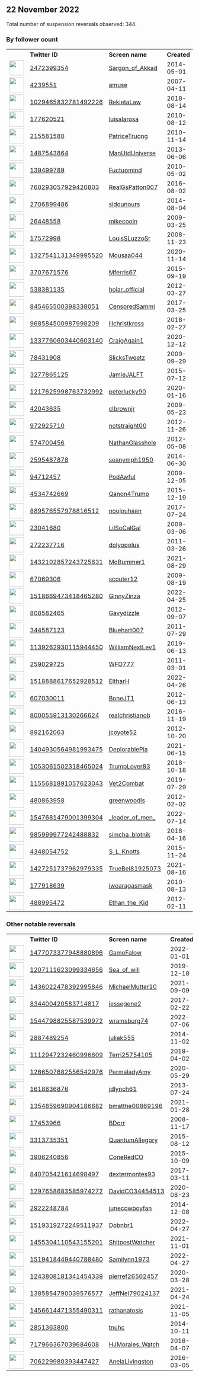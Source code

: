 
## 22 November 2022
Total number of suspension reversals observed: 344.

### By follower count
<table><tr><th></th><th align="left">Twitter ID</th><th align="left">Screen name</th>
<th align="left">Created</th><th align="left">Status</th><th align="left">Suspended</th><th align="left">Followers</th>
<tr><td><a href="https://pbs.twimg.com/profile_images/1595030213989203968/scjFn0RN_normal.jpg"><img src="https://pbs.twimg.com/profile_images/1595030213989203968/scjFn0RN_normal.jpg" width="40px" height="40px" align="center"/></a></td><td><a href="https://twitter.com/intent/user?user_id=2472399354">2472399354</a></td><td><a href="https://twitter.com/Sargon_of_Akkad">Sargon_of_Akkad</a></td><td>2014-05-01</td><td align="center"></td><td></td><td>294869</td></tr>
<tr><td><a href="https://pbs.twimg.com/profile_images/1621897638328008709/qK4vDITA_normal.jpg"><img src="https://pbs.twimg.com/profile_images/1621897638328008709/qK4vDITA_normal.jpg" width="40px" height="40px" align="center"/></a></td><td><a href="https://twitter.com/intent/user?user_id=4239551">4239551</a></td><td><a href="https://twitter.com/amuse">amuse</a></td><td>2007-04-11</td><td align="center">✔️</td><td></td><td>164175</td></tr>
<tr><td><a href="https://pbs.twimg.com/profile_images/1121831830586568704/qLp2jM8U_normal.png"><img src="https://pbs.twimg.com/profile_images/1121831830586568704/qLp2jM8U_normal.png" width="40px" height="40px" align="center"/></a></td><td><a href="https://twitter.com/intent/user?user_id=1029465832781492226">1029465832781492226</a></td><td><a href="https://twitter.com/RekietaLaw">RekietaLaw</a></td><td>2018-08-14</td><td align="center"></td><td>2022-09-27</td><td>150672</td></tr>
<tr><td><a href="https://pbs.twimg.com/profile_images/1634643614428012544/oufDh8iK_normal.jpg"><img src="https://pbs.twimg.com/profile_images/1634643614428012544/oufDh8iK_normal.jpg" width="40px" height="40px" align="center"/></a></td><td><a href="https://twitter.com/intent/user?user_id=177620521">177620521</a></td><td><a href="https://twitter.com/luisalarosa">luisalarosa</a></td><td>2010-08-12</td><td align="center"></td><td>2022-11-15</td><td>136245</td></tr>
<tr><td><a href="https://pbs.twimg.com/profile_images/1593490349565034497/utKJ1jpA_normal.jpg"><img src="https://pbs.twimg.com/profile_images/1593490349565034497/utKJ1jpA_normal.jpg" width="40px" height="40px" align="center"/></a></td><td><a href="https://twitter.com/intent/user?user_id=215581580">215581580</a></td><td><a href="https://twitter.com/PatriceTruong">PatriceTruong</a></td><td>2010-11-14</td><td align="center"></td><td>2022-09-24</td><td>123036</td></tr>
<tr><td><a href="https://pbs.twimg.com/profile_images/521738497267617792/YkkdL88s_normal.jpeg"><img src="https://pbs.twimg.com/profile_images/521738497267617792/YkkdL88s_normal.jpeg" width="40px" height="40px" align="center"/></a></td><td><a href="https://twitter.com/intent/user?user_id=1487543864">1487543864</a></td><td><a href="https://twitter.com/ManUtdUniverse">ManUtdUniverse</a></td><td>2013-06-06</td><td align="center"></td><td></td><td>86914</td></tr>
<tr><td><a href="https://pbs.twimg.com/profile_images/1039026443618058245/wHnHI7mV_normal.jpg"><img src="https://pbs.twimg.com/profile_images/1039026443618058245/wHnHI7mV_normal.jpg" width="40px" height="40px" align="center"/></a></td><td><a href="https://twitter.com/intent/user?user_id=139499789">139499789</a></td><td><a href="https://twitter.com/Fuctupmind">Fuctupmind</a></td><td>2010-05-02</td><td align="center"></td><td></td><td>44539</td></tr>
<tr><td><a href="https://pbs.twimg.com/profile_images/851239689705189376/sdcAYTFK_normal.jpg"><img src="https://pbs.twimg.com/profile_images/851239689705189376/sdcAYTFK_normal.jpg" width="40px" height="40px" align="center"/></a></td><td><a href="https://twitter.com/intent/user?user_id=760293057929420803">760293057929420803</a></td><td><a href="https://twitter.com/RealGsPatton007">RealGsPatton007</a></td><td>2016-08-02</td><td align="center"></td><td></td><td>29585</td></tr>
<tr><td><a href="https://pbs.twimg.com/profile_images/1320653928690843648/Ff63HRcU_normal.jpg"><img src="https://pbs.twimg.com/profile_images/1320653928690843648/Ff63HRcU_normal.jpg" width="40px" height="40px" align="center"/></a></td><td><a href="https://twitter.com/intent/user?user_id=2706899486">2706899486</a></td><td><a href="https://twitter.com/sidounours">sidounours</a></td><td>2014-08-04</td><td align="center"></td><td></td><td>28825</td></tr>
<tr><td><a href="https://pbs.twimg.com/profile_images/1634151337834209282/yxENYm36_normal.jpg"><img src="https://pbs.twimg.com/profile_images/1634151337834209282/yxENYm36_normal.jpg" width="40px" height="40px" align="center"/></a></td><td><a href="https://twitter.com/intent/user?user_id=26448558">26448558</a></td><td><a href="https://twitter.com/mikecooln">mikecooln</a></td><td>2009-03-25</td><td align="center"></td><td></td><td>17210</td></tr>
<tr><td><a href="https://pbs.twimg.com/profile_images/1634565373881204736/bcNnpw0I_normal.jpg"><img src="https://pbs.twimg.com/profile_images/1634565373881204736/bcNnpw0I_normal.jpg" width="40px" height="40px" align="center"/></a></td><td><a href="https://twitter.com/intent/user?user_id=17572998">17572998</a></td><td><a href="https://twitter.com/LouisSLuzzoSr">LouisSLuzzoSr</a></td><td>2008-11-23</td><td align="center"></td><td></td><td>15765</td></tr>
<tr><td><a href="https://pbs.twimg.com/profile_images/1595875745364164609/TdKa3rgj_normal.jpg"><img src="https://pbs.twimg.com/profile_images/1595875745364164609/TdKa3rgj_normal.jpg" width="40px" height="40px" align="center"/></a></td><td><a href="https://twitter.com/intent/user?user_id=1327541131349995520">1327541131349995520</a></td><td><a href="https://twitter.com/Mousaa044">Mousaa044</a></td><td>2020-11-14</td><td align="center"></td><td>2022-11-19</td><td>14048</td></tr>
<tr><td><a href="https://pbs.twimg.com/profile_images/707610717151694848/D2_0Xu_w_normal.jpg"><img src="https://pbs.twimg.com/profile_images/707610717151694848/D2_0Xu_w_normal.jpg" width="40px" height="40px" align="center"/></a></td><td><a href="https://twitter.com/intent/user?user_id=3707671576">3707671576</a></td><td><a href="https://twitter.com/Mferris67">Mferris67</a></td><td>2015-09-19</td><td align="center"></td><td>2022-10-29</td><td>13153</td></tr>
<tr><td><a href="https://pbs.twimg.com/profile_images/1634051372059353088/visVNLfW_normal.jpg"><img src="https://pbs.twimg.com/profile_images/1634051372059353088/visVNLfW_normal.jpg" width="40px" height="40px" align="center"/></a></td><td><a href="https://twitter.com/intent/user?user_id=538381135">538381135</a></td><td><a href="https://twitter.com/holar_official">holar_official</a></td><td>2012-03-27</td><td align="center"></td><td>2022-04-14</td><td>11548</td></tr>
<tr><td><a href="https://pbs.twimg.com/profile_images/1595452557656203268/zs5WPYHH_normal.jpg"><img src="https://pbs.twimg.com/profile_images/1595452557656203268/zs5WPYHH_normal.jpg" width="40px" height="40px" align="center"/></a></td><td><a href="https://twitter.com/intent/user?user_id=845465500398338051">845465500398338051</a></td><td><a href="https://twitter.com/CensoredSammi">CensoredSammi</a></td><td>2017-03-25</td><td align="center"></td><td></td><td>11077</td></tr>
<tr><td><a href="https://pbs.twimg.com/profile_images/1490532125547900929/YqqvRJvN_normal.jpg"><img src="https://pbs.twimg.com/profile_images/1490532125547900929/YqqvRJvN_normal.jpg" width="40px" height="40px" align="center"/></a></td><td><a href="https://twitter.com/intent/user?user_id=968584500987998209">968584500987998209</a></td><td><a href="https://twitter.com/lilchristkross">lilchristkross</a></td><td>2018-02-27</td><td align="center">🚫</td><td>2022-10-26</td><td>10760</td></tr>
<tr><td><a href="https://pbs.twimg.com/profile_images/1616505081288953861/cmtabXKG_normal.jpg"><img src="https://pbs.twimg.com/profile_images/1616505081288953861/cmtabXKG_normal.jpg" width="40px" height="40px" align="center"/></a></td><td><a href="https://twitter.com/intent/user?user_id=1337760603440603140">1337760603440603140</a></td><td><a href="https://twitter.com/CraigAgain1">CraigAgain1</a></td><td>2020-12-12</td><td align="center">👋</td><td>2022-10-29</td><td>9848</td></tr>
<tr><td><a href="https://pbs.twimg.com/profile_images/959587979684540423/1M7_pcAA_normal.jpg"><img src="https://pbs.twimg.com/profile_images/959587979684540423/1M7_pcAA_normal.jpg" width="40px" height="40px" align="center"/></a></td><td><a href="https://twitter.com/intent/user?user_id=78431908">78431908</a></td><td><a href="https://twitter.com/SlicksTweetz">SlicksTweetz</a></td><td>2009-09-29</td><td align="center">🚫</td><td></td><td>8849</td></tr>
<tr><td><a href="https://pbs.twimg.com/profile_images/1141759873580982274/YUSlDHHU_normal.jpg"><img src="https://pbs.twimg.com/profile_images/1141759873580982274/YUSlDHHU_normal.jpg" width="40px" height="40px" align="center"/></a></td><td><a href="https://twitter.com/intent/user?user_id=3277865125">3277865125</a></td><td><a href="https://twitter.com/JamieJALFT">JamieJALFT</a></td><td>2015-07-12</td><td align="center"></td><td></td><td>8701</td></tr>
<tr><td><a href="https://pbs.twimg.com/profile_images/1266134696368447492/69SDy3gQ_normal.jpg"><img src="https://pbs.twimg.com/profile_images/1266134696368447492/69SDy3gQ_normal.jpg" width="40px" height="40px" align="center"/></a></td><td><a href="https://twitter.com/intent/user?user_id=1217625998763732992">1217625998763732992</a></td><td><a href="https://twitter.com/peterlucky90">peterlucky90</a></td><td>2020-01-16</td><td align="center"></td><td>2022-10-29</td><td>7120</td></tr>
<tr><td><a href="https://pbs.twimg.com/profile_images/992577632431722498/lKwsV6AE_normal.jpg"><img src="https://pbs.twimg.com/profile_images/992577632431722498/lKwsV6AE_normal.jpg" width="40px" height="40px" align="center"/></a></td><td><a href="https://twitter.com/intent/user?user_id=42043635">42043635</a></td><td><a href="https://twitter.com/clbrownjr">clbrownjr</a></td><td>2009-05-23</td><td align="center"></td><td>2022-10-29</td><td>6533</td></tr>
<tr><td><a href="https://pbs.twimg.com/profile_images/1210906524589154304/gjHFyvdS_normal.jpg"><img src="https://pbs.twimg.com/profile_images/1210906524589154304/gjHFyvdS_normal.jpg" width="40px" height="40px" align="center"/></a></td><td><a href="https://twitter.com/intent/user?user_id=972925710">972925710</a></td><td><a href="https://twitter.com/notstraight00">notstraight00</a></td><td>2012-11-26</td><td align="center"></td><td></td><td>5986</td></tr>
<tr><td><a href="https://pbs.twimg.com/profile_images/1634741999055122434/LyiI7c1Z_normal.jpg"><img src="https://pbs.twimg.com/profile_images/1634741999055122434/LyiI7c1Z_normal.jpg" width="40px" height="40px" align="center"/></a></td><td><a href="https://twitter.com/intent/user?user_id=574700456">574700456</a></td><td><a href="https://twitter.com/NathanGlasshole">NathanGlasshole</a></td><td>2012-05-08</td><td align="center"></td><td>2022-05-04</td><td>5943</td></tr>
<tr><td><a href="https://abs.twimg.com/sticky/default_profile_images/default_profile_normal.png"><img src="https://abs.twimg.com/sticky/default_profile_images/default_profile_normal.png" width="40px" height="40px" align="center"/></a></td><td><a href="https://twitter.com/intent/user?user_id=2595487878">2595487878</a></td><td><a href="https://twitter.com/seanymph1950">seanymph1950</a></td><td>2014-06-30</td><td align="center"></td><td></td><td>5922</td></tr>
<tr><td><a href="https://pbs.twimg.com/profile_images/1593998249756696578/nxaElIUj_normal.jpg"><img src="https://pbs.twimg.com/profile_images/1593998249756696578/nxaElIUj_normal.jpg" width="40px" height="40px" align="center"/></a></td><td><a href="https://twitter.com/intent/user?user_id=94712457">94712457</a></td><td><a href="https://twitter.com/PodAwful">PodAwful</a></td><td>2009-12-05</td><td align="center"></td><td>2022-11-22</td><td>5280</td></tr>
<tr><td><a href="https://pbs.twimg.com/profile_images/1629940510482653189/XwLpfNY9_normal.jpg"><img src="https://pbs.twimg.com/profile_images/1629940510482653189/XwLpfNY9_normal.jpg" width="40px" height="40px" align="center"/></a></td><td><a href="https://twitter.com/intent/user?user_id=4534742669">4534742669</a></td><td><a href="https://twitter.com/Qanon4Trump">Qanon4Trump</a></td><td>2015-12-19</td><td align="center"></td><td></td><td>4895</td></tr>
<tr><td><a href="https://pbs.twimg.com/profile_images/1503673133944946688/97p_Kuy3_normal.jpg"><img src="https://pbs.twimg.com/profile_images/1503673133944946688/97p_Kuy3_normal.jpg" width="40px" height="40px" align="center"/></a></td><td><a href="https://twitter.com/intent/user?user_id=889576557978816512">889576557978816512</a></td><td><a href="https://twitter.com/noujouhaan">noujouhaan</a></td><td>2017-07-24</td><td align="center"></td><td>2022-11-18</td><td>4650</td></tr>
<tr><td><a href="https://pbs.twimg.com/profile_images/1347944027723767810/XiCwNMWP_normal.jpg"><img src="https://pbs.twimg.com/profile_images/1347944027723767810/XiCwNMWP_normal.jpg" width="40px" height="40px" align="center"/></a></td><td><a href="https://twitter.com/intent/user?user_id=23041680">23041680</a></td><td><a href="https://twitter.com/LilSoCalGal">LilSoCalGal</a></td><td>2009-03-06</td><td align="center"></td><td>2022-10-29</td><td>4645</td></tr>
<tr><td><a href="https://pbs.twimg.com/profile_images/1281781584522182657/9kHOpWvE_normal.jpg"><img src="https://pbs.twimg.com/profile_images/1281781584522182657/9kHOpWvE_normal.jpg" width="40px" height="40px" align="center"/></a></td><td><a href="https://twitter.com/intent/user?user_id=272237716">272237716</a></td><td><a href="https://twitter.com/dolyopolus">dolyopolus</a></td><td>2011-03-26</td><td align="center"></td><td></td><td>4471</td></tr>
<tr><td><a href="https://pbs.twimg.com/profile_images/1600999500918640640/TO6AmqhP_normal.jpg"><img src="https://pbs.twimg.com/profile_images/1600999500918640640/TO6AmqhP_normal.jpg" width="40px" height="40px" align="center"/></a></td><td><a href="https://twitter.com/intent/user?user_id=1432102857243725831">1432102857243725831</a></td><td><a href="https://twitter.com/MoBummer1">MoBummer1</a></td><td>2021-08-29</td><td align="center"></td><td>2022-09-15</td><td>4407</td></tr>
<tr><td><a href="https://pbs.twimg.com/profile_images/1595076753214656514/dO92DXJy_normal.jpg"><img src="https://pbs.twimg.com/profile_images/1595076753214656514/dO92DXJy_normal.jpg" width="40px" height="40px" align="center"/></a></td><td><a href="https://twitter.com/intent/user?user_id=67069306">67069306</a></td><td><a href="https://twitter.com/scouter12">scouter12</a></td><td>2009-08-19</td><td align="center"></td><td></td><td>4284</td></tr>
<tr><td><a href="https://pbs.twimg.com/profile_images/1532911477866258432/5j-ww-bD_normal.jpg"><img src="https://pbs.twimg.com/profile_images/1532911477866258432/5j-ww-bD_normal.jpg" width="40px" height="40px" align="center"/></a></td><td><a href="https://twitter.com/intent/user?user_id=1518669473418465280">1518669473418465280</a></td><td><a href="https://twitter.com/GinnyZinza">GinnyZinza</a></td><td>2022-04-25</td><td align="center"></td><td>2022-10-20</td><td>3996</td></tr>
<tr><td><a href="https://pbs.twimg.com/profile_images/1595395772698300416/OdrriCEZ_normal.jpg"><img src="https://pbs.twimg.com/profile_images/1595395772698300416/OdrriCEZ_normal.jpg" width="40px" height="40px" align="center"/></a></td><td><a href="https://twitter.com/intent/user?user_id=808582465">808582465</a></td><td><a href="https://twitter.com/Gavydizzle">Gavydizzle</a></td><td>2012-09-07</td><td align="center"></td><td></td><td>3814</td></tr>
<tr><td><a href="https://pbs.twimg.com/profile_images/1613524526117097472/ah7CFzrv_normal.jpg"><img src="https://pbs.twimg.com/profile_images/1613524526117097472/ah7CFzrv_normal.jpg" width="40px" height="40px" align="center"/></a></td><td><a href="https://twitter.com/intent/user?user_id=344587123">344587123</a></td><td><a href="https://twitter.com/Bluehart007">Bluehart007</a></td><td>2011-07-29</td><td align="center"></td><td></td><td>3610</td></tr>
<tr><td><a href="https://pbs.twimg.com/profile_images/1139263139604602880/8STwpa3x_normal.jpg"><img src="https://pbs.twimg.com/profile_images/1139263139604602880/8STwpa3x_normal.jpg" width="40px" height="40px" align="center"/></a></td><td><a href="https://twitter.com/intent/user?user_id=1139262930115944450">1139262930115944450</a></td><td><a href="https://twitter.com/WilliamNextLev1">WilliamNextLev1</a></td><td>2019-06-13</td><td align="center"></td><td></td><td>3587</td></tr>
<tr><td><a href="https://pbs.twimg.com/profile_images/990333571817771008/DyPnQgyG_normal.jpg"><img src="https://pbs.twimg.com/profile_images/990333571817771008/DyPnQgyG_normal.jpg" width="40px" height="40px" align="center"/></a></td><td><a href="https://twitter.com/intent/user?user_id=259029725">259029725</a></td><td><a href="https://twitter.com/WFO777">WFO777</a></td><td>2011-03-01</td><td align="center"></td><td></td><td>3456</td></tr>
<tr><td><a href="https://pbs.twimg.com/profile_images/1634681945320824834/0RSoD4Um_normal.jpg"><img src="https://pbs.twimg.com/profile_images/1634681945320824834/0RSoD4Um_normal.jpg" width="40px" height="40px" align="center"/></a></td><td><a href="https://twitter.com/intent/user?user_id=1518888617652928512">1518888617652928512</a></td><td><a href="https://twitter.com/EltharH">EltharH</a></td><td>2022-04-26</td><td align="center"></td><td>2022-10-19</td><td>3222</td></tr>
<tr><td><a href="https://pbs.twimg.com/profile_images/1592305138412228612/8h5RSaiu_normal.jpg"><img src="https://pbs.twimg.com/profile_images/1592305138412228612/8h5RSaiu_normal.jpg" width="40px" height="40px" align="center"/></a></td><td><a href="https://twitter.com/intent/user?user_id=607030011">607030011</a></td><td><a href="https://twitter.com/BoneJT1">BoneJT1</a></td><td>2012-06-13</td><td align="center">🚫</td><td>2022-11-17</td><td>3147</td></tr>
<tr><td><a href="https://pbs.twimg.com/profile_images/1611647469280190466/1AToSa6v_normal.jpg"><img src="https://pbs.twimg.com/profile_images/1611647469280190466/1AToSa6v_normal.jpg" width="40px" height="40px" align="center"/></a></td><td><a href="https://twitter.com/intent/user?user_id=800055913130266624">800055913130266624</a></td><td><a href="https://twitter.com/realchristianob">realchristianob</a></td><td>2016-11-19</td><td align="center"></td><td></td><td>3142</td></tr>
<tr><td><a href="https://pbs.twimg.com/profile_images/1144013390718877697/mKqCX3Ds_normal.jpg"><img src="https://pbs.twimg.com/profile_images/1144013390718877697/mKqCX3Ds_normal.jpg" width="40px" height="40px" align="center"/></a></td><td><a href="https://twitter.com/intent/user?user_id=892162063">892162063</a></td><td><a href="https://twitter.com/jcoyote52">jcoyote52</a></td><td>2012-10-20</td><td align="center"></td><td></td><td>3009</td></tr>
<tr><td><a href="https://pbs.twimg.com/profile_images/1557120255402643457/c-MbRaX-_normal.jpg"><img src="https://pbs.twimg.com/profile_images/1557120255402643457/c-MbRaX-_normal.jpg" width="40px" height="40px" align="center"/></a></td><td><a href="https://twitter.com/intent/user?user_id=1404930564981993475">1404930564981993475</a></td><td><a href="https://twitter.com/DeplorablePia">DeplorablePia</a></td><td>2021-06-15</td><td align="center"></td><td>2022-10-29</td><td>2994</td></tr>
<tr><td><a href="https://pbs.twimg.com/profile_images/1272038056518750208/3WEhCXWe_normal.jpg"><img src="https://pbs.twimg.com/profile_images/1272038056518750208/3WEhCXWe_normal.jpg" width="40px" height="40px" align="center"/></a></td><td><a href="https://twitter.com/intent/user?user_id=1053061502318465024">1053061502318465024</a></td><td><a href="https://twitter.com/TrumpLover83">TrumpLover83</a></td><td>2018-10-18</td><td align="center"></td><td>2022-10-29</td><td>2891</td></tr>
<tr><td><a href="https://pbs.twimg.com/profile_images/1271360358037495808/8JG_rMh5_normal.jpg"><img src="https://pbs.twimg.com/profile_images/1271360358037495808/8JG_rMh5_normal.jpg" width="40px" height="40px" align="center"/></a></td><td><a href="https://twitter.com/intent/user?user_id=1155681891057623043">1155681891057623043</a></td><td><a href="https://twitter.com/Vet2Combat">Vet2Combat</a></td><td>2019-07-29</td><td align="center"></td><td></td><td>2835</td></tr>
<tr><td><a href="https://pbs.twimg.com/profile_images/1613746063751499779/StdAuCsS_normal.jpg"><img src="https://pbs.twimg.com/profile_images/1613746063751499779/StdAuCsS_normal.jpg" width="40px" height="40px" align="center"/></a></td><td><a href="https://twitter.com/intent/user?user_id=480863958">480863958</a></td><td><a href="https://twitter.com/greenwoodls">greenwoodls</a></td><td>2012-02-02</td><td align="center"></td><td></td><td>2683</td></tr>
<tr><td><a href="https://pbs.twimg.com/profile_images/1632859650629541889/3R4kbgvY_normal.jpg"><img src="https://pbs.twimg.com/profile_images/1632859650629541889/3R4kbgvY_normal.jpg" width="40px" height="40px" align="center"/></a></td><td><a href="https://twitter.com/intent/user?user_id=1547681479001399304">1547681479001399304</a></td><td><a href="https://twitter.com/_leader_of_men_">_leader_of_men_</a></td><td>2022-07-14</td><td align="center"></td><td>2022-10-29</td><td>2582</td></tr>
<tr><td><a href="https://pbs.twimg.com/profile_images/1354396994119348224/3WVlZStZ_normal.jpg"><img src="https://pbs.twimg.com/profile_images/1354396994119348224/3WVlZStZ_normal.jpg" width="40px" height="40px" align="center"/></a></td><td><a href="https://twitter.com/intent/user?user_id=985999977242488832">985999977242488832</a></td><td><a href="https://twitter.com/simcha_blotnik">simcha_blotnik</a></td><td>2018-04-16</td><td align="center"></td><td></td><td>2542</td></tr>
<tr><td><a href="https://pbs.twimg.com/profile_images/674855159596363776/jtFy8jdl_normal.jpg"><img src="https://pbs.twimg.com/profile_images/674855159596363776/jtFy8jdl_normal.jpg" width="40px" height="40px" align="center"/></a></td><td><a href="https://twitter.com/intent/user?user_id=4348054752">4348054752</a></td><td><a href="https://twitter.com/S_L_Knotts">S_L_Knotts</a></td><td>2015-11-24</td><td align="center"></td><td></td><td>2461</td></tr>
<tr><td><a href="https://pbs.twimg.com/profile_images/1514714982008643586/-HdrKwAc_normal.jpg"><img src="https://pbs.twimg.com/profile_images/1514714982008643586/-HdrKwAc_normal.jpg" width="40px" height="40px" align="center"/></a></td><td><a href="https://twitter.com/intent/user?user_id=1427251737962979335">1427251737962979335</a></td><td><a href="https://twitter.com/TrueBel81925073">TrueBel81925073</a></td><td>2021-08-16</td><td align="center"></td><td>2022-10-29</td><td>2393</td></tr>
<tr><td><a href="https://pbs.twimg.com/profile_images/1612040308908326912/aQkIjQK7_normal.jpg"><img src="https://pbs.twimg.com/profile_images/1612040308908326912/aQkIjQK7_normal.jpg" width="40px" height="40px" align="center"/></a></td><td><a href="https://twitter.com/intent/user?user_id=177918639">177918639</a></td><td><a href="https://twitter.com/iwearagasmask">iwearagasmask</a></td><td>2010-08-13</td><td align="center"></td><td></td><td>2242</td></tr>
<tr><td><a href="https://pbs.twimg.com/profile_images/1609574587280330755/rpHKDz6__normal.jpg"><img src="https://pbs.twimg.com/profile_images/1609574587280330755/rpHKDz6__normal.jpg" width="40px" height="40px" align="center"/></a></td><td><a href="https://twitter.com/intent/user?user_id=488995472">488995472</a></td><td><a href="https://twitter.com/Ethan_the_Kid">Ethan_the_Kid</a></td><td>2012-02-11</td><td align="center"></td><td>2022-11-08</td><td>2216</td></tr>
</table>

### Other notable reversals
<table><tr><th></th><th align="left">Twitter ID</th><th align="left">Screen name</th>
<th align="left">Created</th><th align="left">Status</th><th align="left">Suspended</th><th align="left">Followers</th>
<tr><td><a href="https://pbs.twimg.com/profile_images/1477075952203042822/E85S1LcC_normal.jpg"><img src="https://pbs.twimg.com/profile_images/1477075952203042822/E85S1LcC_normal.jpg" width="40px" height="40px" align="center"/></a></td><td><a href="https://twitter.com/intent/user?user_id=1477073377948880896">1477073377948880896</a></td><td><a href="https://twitter.com/GameFalow">GameFalow</a></td><td>2022-01-01</td><td align="center"></td><td>2022-10-31</td><td>180</td></tr>
<tr><td><a href="https://pbs.twimg.com/profile_images/1207113033241096193/Z3MJ-N2O_normal.jpg"><img src="https://pbs.twimg.com/profile_images/1207113033241096193/Z3MJ-N2O_normal.jpg" width="40px" height="40px" align="center"/></a></td><td><a href="https://twitter.com/intent/user?user_id=1207111623099334656">1207111623099334656</a></td><td><a href="https://twitter.com/Sea_of_will">Sea_of_will</a></td><td>2019-12-18</td><td align="center">🔒</td><td>2022-11-14</td><td>13</td></tr>
<tr><td><a href="https://pbs.twimg.com/profile_images/1436022662309060616/JFRD0pSl_normal.png"><img src="https://pbs.twimg.com/profile_images/1436022662309060616/JFRD0pSl_normal.png" width="40px" height="40px" align="center"/></a></td><td><a href="https://twitter.com/intent/user?user_id=1436022478392995846">1436022478392995846</a></td><td><a href="https://twitter.com/MichaelMutter10">MichaelMutter10</a></td><td>2021-09-09</td><td align="center"></td><td>2022-10-20</td><td>1681</td></tr>
<tr><td><a href="https://pbs.twimg.com/profile_images/1358864531175399426/eHRqQ0l2_normal.jpg"><img src="https://pbs.twimg.com/profile_images/1358864531175399426/eHRqQ0l2_normal.jpg" width="40px" height="40px" align="center"/></a></td><td><a href="https://twitter.com/intent/user?user_id=834400420583714817">834400420583714817</a></td><td><a href="https://twitter.com/jessegene2">jessegene2</a></td><td>2017-02-22</td><td align="center"></td><td></td><td>88</td></tr>
<tr><td><a href="https://pbs.twimg.com/profile_images/1544799715790831618/FI3PYXJg_normal.png"><img src="https://pbs.twimg.com/profile_images/1544799715790831618/FI3PYXJg_normal.png" width="40px" height="40px" align="center"/></a></td><td><a href="https://twitter.com/intent/user?user_id=1544798825587539972">1544798825587539972</a></td><td><a href="https://twitter.com/wramsburg74">wramsburg74</a></td><td>2022-07-06</td><td align="center"></td><td>2022-10-20</td><td>1447</td></tr>
<tr><td><a href="https://abs.twimg.com/sticky/default_profile_images/default_profile_normal.png"><img src="https://abs.twimg.com/sticky/default_profile_images/default_profile_normal.png" width="40px" height="40px" align="center"/></a></td><td><a href="https://twitter.com/intent/user?user_id=2887489254">2887489254</a></td><td><a href="https://twitter.com/juliek555">juliek555</a></td><td>2014-11-02</td><td align="center">🚫</td><td>2022-11-08</td><td>55</td></tr>
<tr><td><a href="https://pbs.twimg.com/profile_images/1120695909107535873/VOlxx-s6_normal.jpg"><img src="https://pbs.twimg.com/profile_images/1120695909107535873/VOlxx-s6_normal.jpg" width="40px" height="40px" align="center"/></a></td><td><a href="https://twitter.com/intent/user?user_id=1112947232460996609">1112947232460996609</a></td><td><a href="https://twitter.com/Terri25754105">Terri25754105</a></td><td>2019-04-02</td><td align="center"></td><td>2022-10-20</td><td>1658</td></tr>
<tr><td><a href="https://pbs.twimg.com/profile_images/1603967994970914816/D1brCDGe_normal.jpg"><img src="https://pbs.twimg.com/profile_images/1603967994970914816/D1brCDGe_normal.jpg" width="40px" height="40px" align="center"/></a></td><td><a href="https://twitter.com/intent/user?user_id=1266507682556542976">1266507682556542976</a></td><td><a href="https://twitter.com/PermaladyAmy">PermaladyAmy</a></td><td>2020-05-29</td><td align="center"></td><td>2022-04-15</td><td>4</td></tr>
<tr><td><a href="https://pbs.twimg.com/profile_images/1228173198392348672/4ooBRP_k_normal.jpg"><img src="https://pbs.twimg.com/profile_images/1228173198392348672/4ooBRP_k_normal.jpg" width="40px" height="40px" align="center"/></a></td><td><a href="https://twitter.com/intent/user?user_id=1618836876">1618836876</a></td><td><a href="https://twitter.com/jdlynch61">jdlynch61</a></td><td>2013-07-24</td><td align="center"></td><td>2022-10-29</td><td>1596</td></tr>
<tr><td><a href="https://pbs.twimg.com/profile_images/1600213606188126219/ZJcnTnQB_normal.jpg"><img src="https://pbs.twimg.com/profile_images/1600213606188126219/ZJcnTnQB_normal.jpg" width="40px" height="40px" align="center"/></a></td><td><a href="https://twitter.com/intent/user?user_id=1354859690904186882">1354859690904186882</a></td><td><a href="https://twitter.com/bmatthe00869196">bmatthe00869196</a></td><td>2021-01-28</td><td align="center"></td><td>2022-10-29</td><td>157</td></tr>
<tr><td><a href="https://pbs.twimg.com/profile_images/1496603128388595726/ciuyhe23_normal.jpg"><img src="https://pbs.twimg.com/profile_images/1496603128388595726/ciuyhe23_normal.jpg" width="40px" height="40px" align="center"/></a></td><td><a href="https://twitter.com/intent/user?user_id=17453966">17453966</a></td><td><a href="https://twitter.com/BDorr">BDorr</a></td><td>2008-11-17</td><td align="center"></td><td>2022-10-29</td><td>2192</td></tr>
<tr><td><a href="https://pbs.twimg.com/profile_images/1348405330254966785/ijVb9hWP_normal.jpg"><img src="https://pbs.twimg.com/profile_images/1348405330254966785/ijVb9hWP_normal.jpg" width="40px" height="40px" align="center"/></a></td><td><a href="https://twitter.com/intent/user?user_id=3313735351">3313735351</a></td><td><a href="https://twitter.com/QuantumAlIegory">QuantumAlIegory</a></td><td>2015-08-12</td><td align="center"></td><td>2022-10-30</td><td>277</td></tr>
<tr><td><a href="https://pbs.twimg.com/profile_images/1149323924250873857/ezBdwIOQ_normal.jpg"><img src="https://pbs.twimg.com/profile_images/1149323924250873857/ezBdwIOQ_normal.jpg" width="40px" height="40px" align="center"/></a></td><td><a href="https://twitter.com/intent/user?user_id=3906240856">3906240856</a></td><td><a href="https://twitter.com/ConeRedCO">ConeRedCO</a></td><td>2015-10-09</td><td align="center"></td><td></td><td>167</td></tr>
<tr><td><a href="https://pbs.twimg.com/profile_images/840706742803693568/w7-Wfmt__normal.jpg"><img src="https://pbs.twimg.com/profile_images/840706742803693568/w7-Wfmt__normal.jpg" width="40px" height="40px" align="center"/></a></td><td><a href="https://twitter.com/intent/user?user_id=840705421614698497">840705421614698497</a></td><td><a href="https://twitter.com/dextermontes93">dextermontes93</a></td><td>2017-03-11</td><td align="center"></td><td>2022-10-29</td><td>1011</td></tr>
<tr><td><a href="https://abs.twimg.com/sticky/default_profile_images/default_profile_normal.png"><img src="https://abs.twimg.com/sticky/default_profile_images/default_profile_normal.png" width="40px" height="40px" align="center"/></a></td><td><a href="https://twitter.com/intent/user?user_id=1297658683585974272">1297658683585974272</a></td><td><a href="https://twitter.com/DavidCO34454513">DavidCO34454513</a></td><td>2020-08-23</td><td align="center">🚫</td><td>2022-07-13</td><td>372</td></tr>
<tr><td><a href="https://pbs.twimg.com/profile_images/1371974186969702402/vmXGLvdj_normal.jpg"><img src="https://pbs.twimg.com/profile_images/1371974186969702402/vmXGLvdj_normal.jpg" width="40px" height="40px" align="center"/></a></td><td><a href="https://twitter.com/intent/user?user_id=2922248784">2922248784</a></td><td><a href="https://twitter.com/junecowboyfan">junecowboyfan</a></td><td>2014-12-08</td><td align="center"></td><td>2022-10-29</td><td>757</td></tr>
<tr><td><a href="https://pbs.twimg.com/profile_images/1575933511944503312/WYfAJ0LH_normal.jpg"><img src="https://pbs.twimg.com/profile_images/1575933511944503312/WYfAJ0LH_normal.jpg" width="40px" height="40px" align="center"/></a></td><td><a href="https://twitter.com/intent/user?user_id=1519319272249511937">1519319272249511937</a></td><td><a href="https://twitter.com/Dobnbr1">Dobnbr1</a></td><td>2022-04-27</td><td align="center"></td><td>2022-11-09</td><td>335</td></tr>
<tr><td><a href="https://pbs.twimg.com/profile_images/1455305778290696199/NbtKD177_normal.jpg"><img src="https://pbs.twimg.com/profile_images/1455305778290696199/NbtKD177_normal.jpg" width="40px" height="40px" align="center"/></a></td><td><a href="https://twitter.com/intent/user?user_id=1455304110543155201">1455304110543155201</a></td><td><a href="https://twitter.com/ShitpostWatcher">ShitpostWatcher</a></td><td>2021-11-01</td><td align="center"></td><td>2022-04-27</td><td>75</td></tr>
<tr><td><a href="https://pbs.twimg.com/profile_images/1519418965558190080/pg6ycx9q_normal.jpg"><img src="https://pbs.twimg.com/profile_images/1519418965558190080/pg6ycx9q_normal.jpg" width="40px" height="40px" align="center"/></a></td><td><a href="https://twitter.com/intent/user?user_id=1519418449440788480">1519418449440788480</a></td><td><a href="https://twitter.com/Samilynn1973">Samilynn1973</a></td><td>2022-04-27</td><td align="center"></td><td>2022-10-20</td><td>641</td></tr>
<tr><td><a href="https://pbs.twimg.com/profile_images/1286564383976390657/DCUHu4yp_normal.jpg"><img src="https://pbs.twimg.com/profile_images/1286564383976390657/DCUHu4yp_normal.jpg" width="40px" height="40px" align="center"/></a></td><td><a href="https://twitter.com/intent/user?user_id=1243808181341454339">1243808181341454339</a></td><td><a href="https://twitter.com/pierref26502457">pierref26502457</a></td><td>2020-03-28</td><td align="center"></td><td>2022-10-29</td><td>371</td></tr>
<tr><td><a href="https://pbs.twimg.com/profile_images/1602681536825933825/rEZ7Knu5_normal.jpg"><img src="https://pbs.twimg.com/profile_images/1602681536825933825/rEZ7Knu5_normal.jpg" width="40px" height="40px" align="center"/></a></td><td><a href="https://twitter.com/intent/user?user_id=1385854790039576577">1385854790039576577</a></td><td><a href="https://twitter.com/JeffNel79024137">JeffNel79024137</a></td><td>2021-04-24</td><td align="center"></td><td>2022-10-29</td><td>1361</td></tr>
<tr><td><a href="https://pbs.twimg.com/profile_images/1523525080759910401/30vk0qUm_normal.jpg"><img src="https://pbs.twimg.com/profile_images/1523525080759910401/30vk0qUm_normal.jpg" width="40px" height="40px" align="center"/></a></td><td><a href="https://twitter.com/intent/user?user_id=1456614471355490311">1456614471355490311</a></td><td><a href="https://twitter.com/rathanatosis">rathanatosis</a></td><td>2021-11-05</td><td align="center"></td><td>2022-08-18</td><td>100</td></tr>
<tr><td><a href="https://pbs.twimg.com/profile_images/1271723150485499905/x2uZCtYl_normal.jpg"><img src="https://pbs.twimg.com/profile_images/1271723150485499905/x2uZCtYl_normal.jpg" width="40px" height="40px" align="center"/></a></td><td><a href="https://twitter.com/intent/user?user_id=2851363800">2851363800</a></td><td><a href="https://twitter.com/tnuhc">tnuhc</a></td><td>2014-10-11</td><td align="center"></td><td></td><td>413</td></tr>
<tr><td><a href="https://pbs.twimg.com/profile_images/1565800926140436481/2aZWhspA_normal.jpg"><img src="https://pbs.twimg.com/profile_images/1565800926140436481/2aZWhspA_normal.jpg" width="40px" height="40px" align="center"/></a></td><td><a href="https://twitter.com/intent/user?user_id=717966367039684608">717966367039684608</a></td><td><a href="https://twitter.com/HJMorales_Watch">HJMorales_Watch</a></td><td>2016-04-07</td><td align="center"></td><td>2022-10-29</td><td>1288</td></tr>
<tr><td><a href="https://pbs.twimg.com/profile_images/719568143375540224/GIGgGqQ3_normal.jpg"><img src="https://pbs.twimg.com/profile_images/719568143375540224/GIGgGqQ3_normal.jpg" width="40px" height="40px" align="center"/></a></td><td><a href="https://twitter.com/intent/user?user_id=706229980393447427">706229980393447427</a></td><td><a href="https://twitter.com/AnelaLivingston">AnelaLivingston</a></td><td>2016-03-05</td><td align="center"></td><td></td><td>1298</td></tr>
</table>

